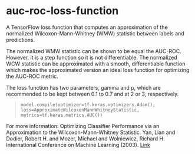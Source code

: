 # auc-roc-loss-function

A TensorFlow loss function that computes an approximation of the normalized Wilcoxon-Mann-Whitney (WMW) statistic between labels and predictions.
 
The normalized WMW statistic can be shown to be equal the AUC-ROC. However, it is a step function so it is not differentiable. The normalized WCW statistic can be approximated with a smooth, differentiable function which makes the approximated version an ideal loss function for optimizing the AUC-ROC metric.
    
The loss function has two parameters, gamma and p, which are recommended to be kept between 0.1 to 0.7 and at 2 or 3, respectively.

>     model.compile(optimizer=tf.keras.optimizers.Adam(), loss=ApproximateWilcoxonMannWhitneyStatistic, metrics=tf.keras.metrics.AUC())
    
For more information:
Optimizing Classifier Performance via an Approximation to the Wilcoxon-Mann-Whitney Statistic. Yan, Lian and Dodier, Robert H. and Mozer, Michael and Wolniewicz, Richard H. International Conference on Machine Learning (2003). [Link](https://www.aaai.org/Papers/ICML/2003/ICML03-110.pdf)
